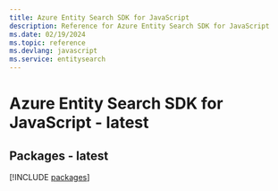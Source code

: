 ```yaml
---
title: Azure Entity Search SDK for JavaScript
description: Reference for Azure Entity Search SDK for JavaScript
ms.date: 02/19/2024
ms.topic: reference
ms.devlang: javascript
ms.service: entitysearch
---
```

# Azure Entity Search SDK for JavaScript - latest
## Packages - latest
[!INCLUDE [packages](entity-search-index.md)]